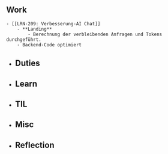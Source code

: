 ## Work
	- [[LRN-209: Verbesserung-AI Chat]]
		- **Landing**
			- Berechnung der verbleibenden Anfragen und Tokens durchgeführt.
		- Backend-Code optimiert
- ## Duties
- ## Learn
- ## TIL
- ## Misc
- ## Reflection